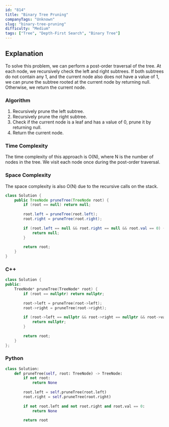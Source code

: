 ```yaml
---
id: "814"
title: "Binary Tree Pruning"
companyTags: "Unknown"
slug: "binary-tree-pruning"
difficulty: "Medium"
tags: ["Tree", "Depth-First Search", "Binary Tree"]
---
```


## Explanation
To solve this problem, we can perform a post-order traversal of the tree. At each node, we recursively check the left and right subtrees. If both subtrees do not contain any 1, and the current node also does not have a value of 1, we can prune the subtree rooted at the current node by returning null. Otherwise, we return the current node.

### Algorithm
1. Recursively prune the left subtree.
2. Recursively prune the right subtree.
3. Check if the current node is a leaf and has a value of 0, prune it by returning null.
4. Return the current node.

### Time Complexity
The time complexity of this approach is O(N), where N is the number of nodes in the tree. We visit each node once during the post-order traversal.

### Space Complexity
The space complexity is also O(N) due to the recursive calls on the stack.
```java
class Solution {
    public TreeNode pruneTree(TreeNode root) {
        if (root == null) return null;
        
        root.left = pruneTree(root.left);
        root.right = pruneTree(root.right);
        
        if (root.left == null && root.right == null && root.val == 0) {
            return null;
        }
        
        return root;
    }
}
```

### C++
```cpp
class Solution {
public:
    TreeNode* pruneTree(TreeNode* root) {
        if (root == nullptr) return nullptr;
        
        root->left = pruneTree(root->left);
        root->right = pruneTree(root->right);
        
        if (root->left == nullptr && root->right == nullptr && root->val == 0) {
            return nullptr;
        }
        
        return root;
    }
};
```

### Python
```python
class Solution:
    def pruneTree(self, root: TreeNode) -> TreeNode:
        if not root:
            return None
        
        root.left = self.pruneTree(root.left)
        root.right = self.pruneTree(root.right)
        
        if not root.left and not root.right and root.val == 0:
            return None
        
        return root
```